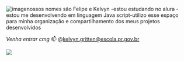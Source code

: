 ![image](https://github.com/felipeloran08/felipeloran08/assets/147512719/c8c94276-67e0-4261-a855-cb8d4f64080b)nossos nomes são Felipe e Kelvyn
-estou estudando no alura -estou me desenvolvendo em linguagem Java script-utilizo esse espaço para minha organização e compartilhamento dos meus projetos desenvolvidos

*Venha entrar cmg* 📫
@kelvyn.gritten@escola.pr.gov.br

![](https://media.tenor.com/sY426q87UKcAAAAC/frustrated-upset.gif)
